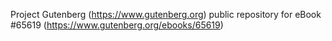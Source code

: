Project Gutenberg (https://www.gutenberg.org) public repository for eBook #65619 (https://www.gutenberg.org/ebooks/65619)
